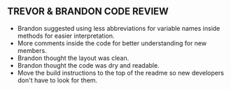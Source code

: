 ## TREVOR & BRANDON CODE REVIEW
* Brandon suggested using less abbreviations for variable names inside methods for easier interpretation.
* More comments inside the code for better understanding for new members.
* Brandon thought the layout was clean.
* Brandon thought the code was dry and readable.
* Move the build instructions to the top of the readme so new developers don't have to look for them.	
